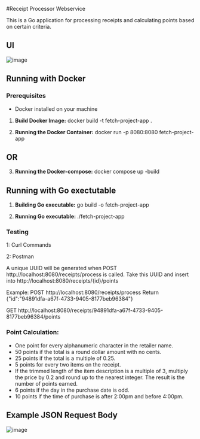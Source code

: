 #Receipt Processor Webservice

This is a Go application for processing receipts and calculating points based on certain criteria.
## UI
![image](https://github.com/BLara408/ReceiptProcessorWebservice/assets/24239807/b2edf87e-df4c-4b19-a9a4-be861f49e100)

## Running with Docker
### Prerequisites
- Docker installed on your machine

1. **Build Docker Image:**
docker build -t fetch-project-app .

2. **Running the Docker Container:**
docker run -p 8080:8080 fetch-project-app
## OR 
3. **Running the Docker-compose:**
   docker compose up -build
## Running with Go exectutable 

1. **Building Go executable:**
   go build -o fetch-project-app
   
2. **Running Go executable:**
   ./fetch-project-app

### Testing
1: Curl Commands

2: Postman

A unique UUID will be generated when POST http://localhost:8080/receipts/process is called.
Take this UUID and insert into http://localhost:8080/receipts/{id}/points

Example:
POST http://localhost:8080/receipts/process
Return
{"id":"94891dfa-a67f-4733-9405-8177beb96384"}

GET http://localhost:8080/receipts/94891dfa-a67f-4733-9405-8177beb96384/points
### Point Calculation:
   - One point for every alphanumeric character in the retailer name.
   - 50 points if the total is a round dollar amount with no cents.
   - 25 points if the total is a multiple of 0.25.
   - 5 points for every two items on the receipt.
   - If the trimmed length of the item description is a multiple of 3, multiply the price by 0.2 and round up to the nearest integer. The result is the number of points earned.
   - 6 points if the day in the purchase date is odd.
   - 10 points if the time of purchase is after 2:00pm and before 4:00pm.

## Example JSON Request Body
![image](https://github.com/BLara408/ReceiptProcessorWebservice/assets/24239807/99560f39-417f-4305-90c1-89181e3d99fa)


